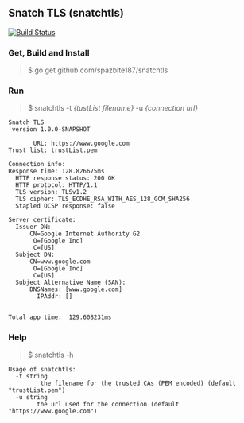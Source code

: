 ## Snatch TLS (snatchtls)
[![Build Status](https://travis-ci.com/spazbite187/snatchtls.svg?token=NMbRMJwwFjLPk9aX48wh&branch=master)](https://travis-ci.com/spazbite187/snatchtls)

### Get, Build and Install
> $ go get github.com/spazbite187/snatchtls

### Run
>$ snatchtls -t *{tustList filename}* -u *{connection url}*

```
Snatch TLS
 version 1.0.0-SNAPSHOT

       URL: https://www.google.com
Trust list: trustList.pem

Connection info:
Response time: 128.826675ms
  HTTP response status: 200 OK
  HTTP protocol: HTTP/1.1
  TLS version: TLSv1.2
  TLS cipher: TLS_ECDHE_RSA_WITH_AES_128_GCM_SHA256
  Stapled OCSP response: false

Server certificate:
  Issuer DN:
      CN=Google Internet Authority G2
       O=[Google Inc]
       C=[US]
  Subject DN:
      CN=www.google.com
       O=[Google Inc]
       C=[US]
  Subject Alternative Name (SAN):
	  DNSNames: [www.google.com]
	    IPAddr: []


Total app time:  129.608231ms
```

### Help
>$ snatchtls -h

```
Usage of snatchtls:
  -t string
    	 the filename for the trusted CAs (PEM encoded) (default "trustList.pem")
  -u string
    	the url used for the connection (default "https://www.google.com")
```